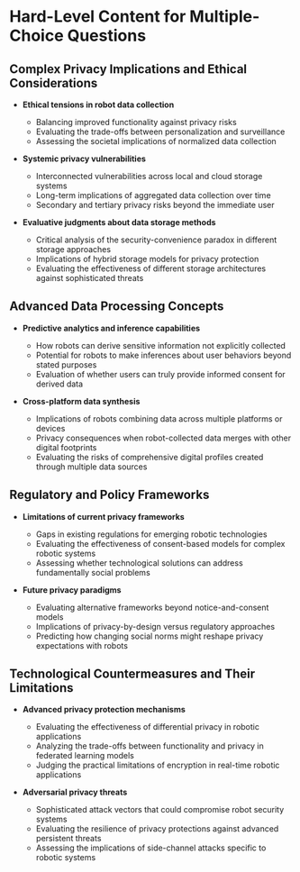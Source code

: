 # Hard-Level Content for Multiple-Choice Questions

## Complex Privacy Implications and Ethical Considerations

- **Ethical tensions in robot data collection**
  - Balancing improved functionality against privacy risks
  - Evaluating the trade-offs between personalization and surveillance
  - Assessing the societal implications of normalized data collection

- **Systemic privacy vulnerabilities**
  - Interconnected vulnerabilities across local and cloud storage systems
  - Long-term implications of aggregated data collection over time
  - Secondary and tertiary privacy risks beyond the immediate user

- **Evaluative judgments about data storage methods**
  - Critical analysis of the security-convenience paradox in different storage approaches
  - Implications of hybrid storage models for privacy protection
  - Evaluating the effectiveness of different storage architectures against sophisticated threats

## Advanced Data Processing Concepts

- **Predictive analytics and inference capabilities**
  - How robots can derive sensitive information not explicitly collected
  - Potential for robots to make inferences about user behaviors beyond stated purposes
  - Evaluation of whether users can truly provide informed consent for derived data

- **Cross-platform data synthesis**
  - Implications of robots combining data across multiple platforms or devices
  - Privacy consequences when robot-collected data merges with other digital footprints
  - Evaluating the risks of comprehensive digital profiles created through multiple data sources

## Regulatory and Policy Frameworks

- **Limitations of current privacy frameworks**
  - Gaps in existing regulations for emerging robotic technologies
  - Evaluating the effectiveness of consent-based models for complex robotic systems
  - Assessing whether technological solutions can address fundamentally social problems

- **Future privacy paradigms**
  - Evaluating alternative frameworks beyond notice-and-consent models
  - Implications of privacy-by-design versus regulatory approaches
  - Predicting how changing social norms might reshape privacy expectations with robots

## Technological Countermeasures and Their Limitations

- **Advanced privacy protection mechanisms**
  - Evaluating the effectiveness of differential privacy in robotic applications
  - Analyzing the trade-offs between functionality and privacy in federated learning models
  - Judging the practical limitations of encryption in real-time robotic applications

- **Adversarial privacy threats**
  - Sophisticated attack vectors that could compromise robot security systems
  - Evaluating the resilience of privacy protections against advanced persistent threats
  - Assessing the implications of side-channel attacks specific to robotic systems